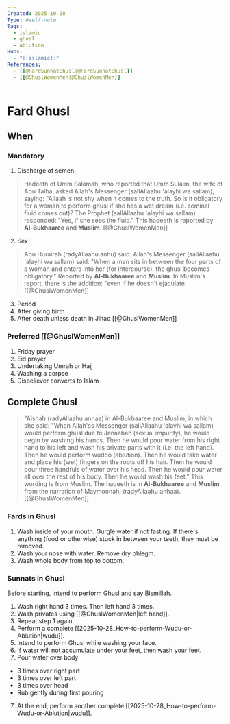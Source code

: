 ```yaml
--- 
Created: 2025-10-28
Type: #self-note
Tags:
  - islamic
  - ghusl 
  - ablution
Hubs:
  - "[[islamic]]"
References:
  - [[@FardSunnatGhusl|@FardSunnatGhusl]]
  - [[@GhuslWomenMen|@GhuslWomenMen]]
---
```


# Fard Ghusl

## When

### Mandatory
1. Discharge of semen
  > Hadeeth of Umm Salamah, who reported that Umm Sulaim, the wife of Abu Talha, asked Allah's Messenger (sallAllaahu 'alayhi wa sallam), saying: "Allaah is not shy when it comes to the truth. So is it obligatory for a woman to perform ghusl if she has a wet dream (i.e. seminal fluid comes out)? The Prophet (sallAllaahu 'alayhi wa sallam) responded: "Yes, if she sees the fluid." This hadeeth is reported by **Al-Bukhaaree** and **Muslim**. [[@GhuslWomenMen]]
2. Sex
  > Abu Hurairah (radyAllaahu anhu) said: Allah's Messenger (sallAllaahu 'alayhi wa sallam) said: "When a man sits in between the four parts of a woman and enters into her (for intercourse), the ghusl becomes obligatory." Reported by **Al-Bukhaaree** and **Muslim**. In Muslim's report, there is the addition: "even if he doesn't ejaculate. [[@GhuslWomenMen]]
3. Period
4. After giving birth
5. After death unless death in Jihad [[@GhuslWomenMen]]

### Preferred [[@GhuslWomenMen]]
1. Friday prayer
2. Eid prayer
3. Undertaking Umrah or Hajj
4. Washing a corpse
5. Disbeliever converts to Islam

## Complete Ghusl

> "Aishah (radyAllaahu anhaa) in Al-Bukhaaree and Muslim, in which she said: "When Allah'ss Messenger (sallAllaahu 'alayhi wa sallam) would perform ghusl due to Janaabah (sexual impurity), he would begin by washing his hands. Then he would pour water from his right hand to his left and wash his private parts with it (i.e. the left hand). Then he would perform wudoo (ablution). Then he would take water and place his (wet) fingers on the roots off his hair. Then he would pour three handfuls of water over his head. Then he would pour water all over the rest of his body. Then he would wash his feet." This wording is from Muslim. The hadeeth is in **Al-Bukhaaree** and **Muslim** from the narration of Maymoonah, (radyAllaahu anhaa). [[@GhuslWomenMen]]

### Fards in Ghusl 
1. Wash inside of your mouth. Gurgle water if not fasting. If there's anything (food or otherwise) stuck in between your teeth, they must be removed.
2. Wash your nose with water. Remove dry phlegm.
3. Wash whole body from top to bottom.

### Sunnats in Ghusl 
Before starting, intend to perform Ghusl and say Bismillah.

1. Wash right hand 3 times. Then left hand 3 times. 
2. Wash privates using [[@GhuslWomenMen|left hand]].
3. Repeat step 1 again.
3. Perform a complete [[2025-10-28_How-to-perform-Wudu-or-Ablution|wudu]].
4. Intend to perform Ghusl while washing your face.
5. If water will not accumulate under your feet, then wash your feet.
6. Pour water over body 
  - 3 times over right part 
  - 3 times over left part 
  - 3 times over head 
  - Rub gently during first pouring
7. At the end, perform another complete [[2025-10-28_How-to-perform-Wudu-or-Ablution|wudu]].
